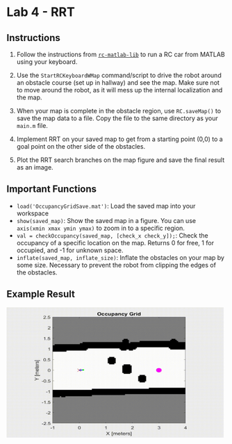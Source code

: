 # Lab 4 - RRT

## Instructions

1. Follow the instructions from [`rc-matlab-lib`](https://github.com/MobileRoboticsLab/rc-matlab-lib) to run a RC car from MATLAB using your keyboard.

2. Use the `StartRCKeyboardWMap` command/script to drive the robot around an obstacle course (set up in hallway) and see the map. Make sure not to move around the robot, as it will mess up the internal localization and the map.

3. When your map is complete in the obstacle region, use `RC.saveMap()` to save the map data to a file. Copy the file to the same directory as your `main.m` file.

4. Implement RRT on your saved map to get from a starting point (0,0) to a goal point on the other side of the obstacles.

5. Plot the RRT search branches on the map figure and save the final result as an image. 

## Important Functions

- `load('OccupancyGridSave.mat')`: Load the saved map into your workspace
- `show(saved_map)`: Show the saved map in a figure. You can use `axis(xmin xmax ymin ymax)` to zoom in to a specific region.
- `val = checkOccupancy(saved_map, [check_x check_y]);`: Check the occupancy of a specific location on the map. Returns 0 for free, 1 for occupied, and -1 for unknown space.
- `inflate(saved_map, inflate_size)`: Inflate the obstacles on your map by some size. Necessary to prevent the robot from clipping the edges of the obstacles.

## Example Result

<img src="./ExampleResult.gif" width="500" height="300"/>